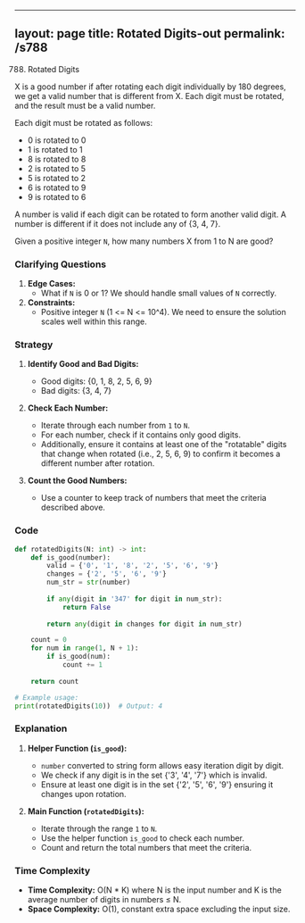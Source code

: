
---
layout: page
title:  Rotated Digits-out
permalink: /s788
---

788. Rotated Digits

X is a good number if after rotating each digit individually by 180 degrees, we get a valid number that is different from X. Each digit must be rotated, and the result must be a valid number.

Each digit must be rotated as follows:
- 0 is rotated to 0
- 1 is rotated to 1
- 8 is rotated to 8
- 2 is rotated to 5
- 5 is rotated to 2
- 6 is rotated to 9
- 9 is rotated to 6

A number is valid if each digit can be rotated to form another valid digit. A number is different if it does not include any of {3, 4, 7}.

Given a positive integer `N`, how many numbers X from 1 to N are good?

### Clarifying Questions

1. **Edge Cases:**
   - What if `N` is 0 or 1? We should handle small values of `N` correctly.
2. **Constraints:**
   - Positive integer `N` (1 <= N <= 10^4). We need to ensure the solution scales well within this range.

### Strategy

1. **Identify Good and Bad Digits:**
   - Good digits: {0, 1, 8, 2, 5, 6, 9}
   - Bad digits: {3, 4, 7}
   
2. **Check Each Number:**
   - Iterate through each number from `1` to `N`.
   - For each number, check if it contains only good digits.
   - Additionally, ensure it contains at least one of the "rotatable" digits that change when rotated (i.e., 2, 5, 6, 9) to confirm it becomes a different number after rotation.

3. **Count the Good Numbers:**
   - Use a counter to keep track of numbers that meet the criteria described above.

### Code

```python
def rotatedDigits(N: int) -> int:
    def is_good(number):
        valid = {'0', '1', '8', '2', '5', '6', '9'}
        changes = {'2', '5', '6', '9'}
        num_str = str(number)
        
        if any(digit in '347' for digit in num_str):
            return False
        
        return any(digit in changes for digit in num_str)

    count = 0
    for num in range(1, N + 1):
        if is_good(num):
            count += 1
            
    return count

# Example usage:
print(rotatedDigits(10))  # Output: 4
```

### Explanation

1. **Helper Function (`is_good`):**
   - `number` converted to string form allows easy iteration digit by digit.
   - We check if any digit is in the set {'3', '4', '7'} which is invalid.
   - Ensure at least one digit is in the set {'2', '5', '6', '9'} ensuring it changes upon rotation.

2. **Main Function (`rotatedDigits`):**
   - Iterate through the range `1` to `N`.
   - Use the helper function `is_good` to check each number.
   - Count and return the total numbers that meet the criteria.

### Time Complexity

- **Time Complexity:** O(N * K) where N is the input number and K is the average number of digits in numbers ≤ N.
- **Space Complexity:** O(1), constant extra space excluding the input size.
